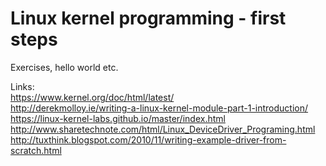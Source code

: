 # Linux kernel programming - first steps
Exercises, hello world etc.

Links:  
https://www.kernel.org/doc/html/latest/  
http://derekmolloy.ie/writing-a-linux-kernel-module-part-1-introduction/  
https://linux-kernel-labs.github.io/master/index.html  
http://www.sharetechnote.com/html/Linux_DeviceDriver_Programing.html  
http://tuxthink.blogspot.com/2010/11/writing-example-driver-from-scratch.html  
